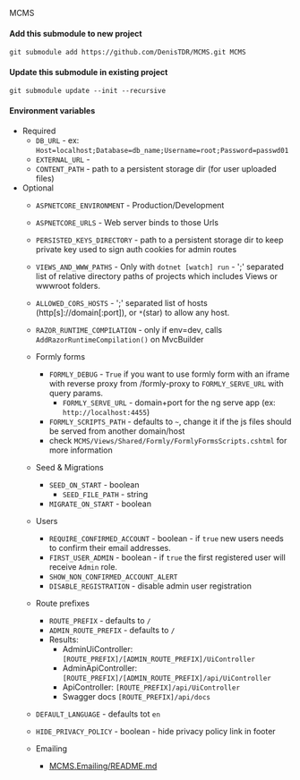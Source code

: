 MCMS


#### Add this submodule to new project
```
git submodule add https://github.com/DenisTDR/MCMS.git MCMS
```
#### Update this submodule in existing project
```
git submodule update --init --recursive
```

#### Environment variables 
  * Required
    * `DB_URL` - ex: `Host=localhost;Database=db_name;Username=root;Password=passwd01`
    * `EXTERNAL_URL` -  
    * `CONTENT_PATH` - path to a persistent storage dir (for user uploaded files)
  * Optional
    * `ASPNETCORE_ENVIRONMENT` - Production/Development
    * `ASPNETCORE_URLS` - Web server binds to those Urls
    * `PERSISTED_KEYS_DIRECTORY` - path to a persistent storage dir to keep private key used to sign auth cookies for admin routes
    * `VIEWS_AND_WWW_PATHS` - Only with ``dotnet [watch] run`` - ';' separated list of relative directory paths of projects which includes Views or wwwroot folders.
    * `ALLOWED_CORS_HOSTS` - ';' separated list of hosts (http[s]://domain[:port]), or `*`(star) to allow any host.
    * `RAZOR_RUNTIME_COMPILATION` - only if env=dev, calls `AddRazorRuntimeCompilation()` on MvcBuilder
    * Formly forms
      * `FORMLY_DEBUG` - `True` if you want to use formly form with an iframe with reverse proxy from /formly-proxy to `FORMLY_SERVE_URL` with query params.
        * `FORMLY_SERVE_URL` - domain+port for the ng serve app (ex: `http://localhost:4455`)
      * `FORMLY_SCRIPTS_PATH` - defaults to `~`, change it if the js files should be served from another domain/host
      * check `MCMS/Views/Shared/Formly/FormlyFormsScripts.cshtml` for more information
    * Seed & Migrations
        * `SEED_ON_START` - boolean
          * `SEED_FILE_PATH` - string
        * `MIGRATE_ON_START` - boolean
    * Users
      * `REQUIRE_CONFIRMED_ACCOUNT` - boolean - if `true` new users needs to confirm their email addresses.
      * `FIRST_USER_ADMIN` - boolean - if `true` the first registered user will receive `Admin` role.
      * `SHOW_NON_CONFIRMED_ACCOUNT_ALERT`
      * `DISABLE_REGISTRATION` - disable admin user registration
    
    * Route prefixes
      * `ROUTE_PREFIX` - defaults to `/`
      * `ADMIN_ROUTE_PREFIX` - defaults to `/`
      * Results:
        * AdminUiController: `[ROUTE_PREFIX]/[ADMIN_ROUTE_PREFIX]/UiController`
        * AdminApiController: `[ROUTE_PREFIX]/[ADMIN_ROUTE_PREFIX]/api/UiController`
        * ApiController: `[ROUTE_PREFIX]/api/UiController`
        * Swagger docs `[ROUTE_PREFIX]/api/docs`
    * `DEFAULT_LANGUAGE` - defaults tot `en`
    * `HIDE_PRIVACY_POLICY` - boolean - hide privacy policy link in footer
    * Emailing
      * [MCMS.Emailing/README.md](./MCMS.Emailing/README.md)